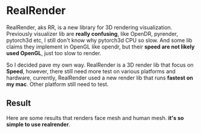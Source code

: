 # RealRender

RealRender, aks RR, is a new library for 3D rendering visualization. Previously visualizer lib are **really confusing**, like OpenDR, pyrender, pytorch3d etc, I still don't know why pytorch3d CPU so slow. And some lib claims they implement in OpenGL like opendr, but their **speed are not likely used OpenGL**, just too slow to render.

So I decided pave my own way. RealRender is a 3D render lib that focus on **Speed**, however, there still need more test on various platforms and hardware, currently, RealRender used a new render lib that runs **fastest on my mac**. Other platform still need to test.


## Result

Here are some results that renders face mesh and human mesh. **it's so simple to use realrender**.

